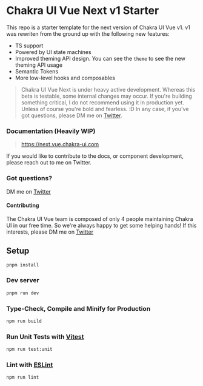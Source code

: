 # Chakra UI Vue Next v1 Starter


This repo is a starter template for the next version of Chakra UI Vue v1. v1 was rewriten from the ground up with the following new features:
- TS support
- Powered by UI state machines
- Improved theming API design. You can see the `theme` to see the new theming API usage
- Semantic Tokens
- More low-level hooks and composables

> Chakra UI Vue Next is under heavy active development. Whereas this beta is testable, some internal changes may occur.
> If you're building something critical, I do not recommend using it in production yet. Unless of course you're bold and fearless. :D
> In any case, if you've got questions, please DM me on [Twitter](https://twitter.com/codebender828).

### Documentation (Heavily WIP)
> https://next.vue.chakra-ui.com

If you would like to contribute to the docs, or component development, please reach out to me on Twitter.

### Got questions?
DM me on [Twitter](https://twitter.com/codebender828)

#### Contributing
The Chakra UI Vue team is composed of only 4 people maintaining Chakra UI in our free time. So we're always happy to get some helping hands! If this interests, please DM me on [Twitter](https://twitter.com/codebender828)

## Setup

```sh
pnpm install
```

### Dev server

```sh
pnpm run dev
```

### Type-Check, Compile and Minify for Production

```sh
npm run build
```

### Run Unit Tests with [Vitest](https://vitest.dev/)

```sh
npm run test:unit
```

### Lint with [ESLint](https://eslint.org/)

```sh
npm run lint
```
